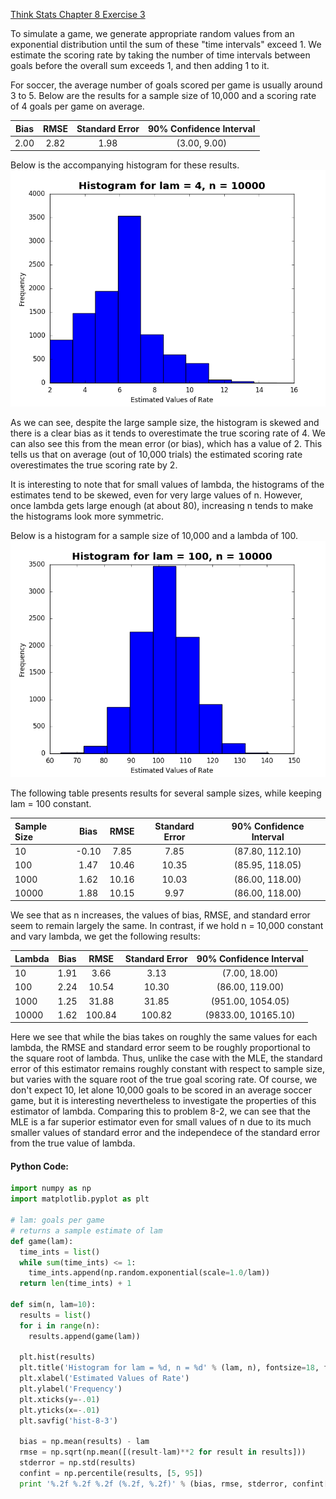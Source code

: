 [Think Stats Chapter 8 Exercise 3](http://greenteapress.com/thinkstats2/html/thinkstats2009.html#toc77)

To simulate a game, we generate appropriate random values from an exponential distribution until the sum of these "time intervals" exceed 1. We estimate the scoring rate by taking the number of time intervals between goals before the overall sum exceeds 1, and then adding 1 to it.

For soccer, the average number of goals scored per game is usually around 3 to 5. Below are the results for a sample size of 10,000 and a scoring rate of 4 goals per game on average.

|Bias|RMSE|Standard Error|90% Confidence Interval|
|:---:|:---:|:---:|:---:|
|2.00|2.82|1.98|(3.00, 9.00)|

Below is the accompanying histogram for these results.
![alt-text](https://github.com/a3huang/dsp/blob/master/img/hist-8-3.png)

As we can see, despite the large sample size, the histogram is skewed and there is a clear bias as it tends to overestimate the true scoring rate of 4. We can also see this from the mean error (or bias), which has a value of 2. This tells us that on average (out of 10,000 trials) the estimated scoring rate overestimates the true scoring rate by 2.

It is interesting to note that for small values of lambda, the histograms of the estimates tend to be skewed, even for very large values of n. However, once lambda gets large enough (at about 80), increasing n tends to make the histograms look more symmetric.

Below is a histogram for a sample size of 10,000 and a lambda of 100.
![alt-text](https://github.com/a3huang/dsp/blob/master/img/hist2-8-3.png)

The following table presents results for several sample sizes, while keeping lam = 100 constant.

|Sample Size|Bias|RMSE|Standard Error|90% Confidence Interval|
|:---|:---:|:---:|:---:|:---:|
|10|-0.10|7.85|7.85|(87.80, 112.10)|
|100|1.47|10.46|10.35|(85.95, 118.05)|
|1000|1.62|10.16|10.03|(86.00, 118.00)|
|10000|1.88|10.15|9.97|(86.00, 118.00)|

We see that as n increases, the values of bias, RMSE, and standard error seem to remain largely the same. In contrast, if we hold n = 10,000 constant and vary lambda, we get the following results:

|Lambda|Bias|RMSE|Standard Error|90% Confidence Interval|
|:---|:---:|:---:|:---:|:---:|
|10|1.91|3.66|3.13|(7.00, 18.00)|
|100|2.24|10.54|10.30|(86.00, 119.00)|
|1000|1.25|31.88|31.85|(951.00, 1054.05)|
|10000|1.62|100.84|100.82|(9833.00, 10165.10)|

Here we see that while the bias takes on roughly the same values for each lambda, the RMSE and standard error seem to be roughly proportional to the square root of lambda. Thus, unlike the case with the MLE, the standard error of this estimator remains roughly constant with respect to sample size, but varies with the square root of the true goal scoring rate. Of course, we don't expect 10, let alone 10,000 goals to be scored in an average soccer game, but it is interesting nevertheless to investigate the properties of this estimator of lambda. Comparing this to problem 8-2, we can see that the MLE is a far superior estimator even for small values of n due to its much smaller values of standard error and the independece of the standard error from the true value of lambda.

#### Python Code:
```python
import numpy as np
import matplotlib.pyplot as plt

# lam: goals per game                                       
# returns a sample estimate of lam
def game(lam):
  time_ints = list()
  while sum(time_ints) <= 1:
    time_ints.append(np.random.exponential(scale=1.0/lam))
  return len(time_ints) + 1

def sim(n, lam=10):
  results = list()
  for i in range(n):
    results.append(game(lam))
  
  plt.hist(results)
  plt.title('Histogram for lam = %d, n = %d' % (lam, n), fontsize=18, fontweight='bold', y=1.01)
  plt.xlabel('Estimated Values of Rate')
  plt.ylabel('Frequency')
  plt.xticks(y=-.01)
  plt.yticks(x=-.01)
  plt.savfig('hist-8-3')
  
  bias = np.mean(results) - lam
  rmse = np.sqrt(np.mean([(result-lam)**2 for result in results]))
  stderror = np.std(results)
  confint = np.percentile(results, [5, 95])
  print '%.2f %.2f %.2f (%.2f, %.2f)' % (bias, rmse, stderror, confint[0], confint[1])
```

